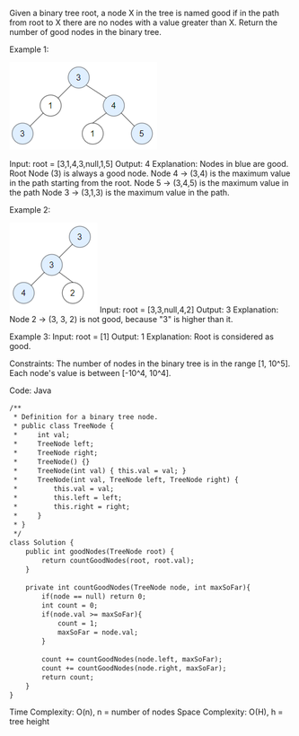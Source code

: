 Given a binary tree root, a node X in the tree is named good if in the path from root to X there are no nodes with a value greater than X.
Return the number of good nodes in the binary tree.

Example 1:

![good node 1](Images/GoodNode.png)

Input: root = [3,1,4,3,null,1,5]
Output: 4
Explanation: Nodes in blue are good.
Root Node (3) is always a good node.
Node 4 -> (3,4) is the maximum value in the path starting from the root.
Node 5 -> (3,4,5) is the maximum value in the path
Node 3 -> (3,1,3) is the maximum value in the path.

Example 2:

![good node 2](Images/GoodNode1.png)
Input: root = [3,3,null,4,2]
Output: 3
Explanation: Node 2 -> (3, 3, 2) is not good, because "3" is higher than it.

Example 3:
Input: root = [1]
Output: 1
Explanation: Root is considered as good.

Constraints:
The number of nodes in the binary tree is in the range [1, 10^5].
Each node's value is between [-10^4, 10^4].

Code: Java

```
/**
 * Definition for a binary tree node.
 * public class TreeNode {
 *     int val;
 *     TreeNode left;
 *     TreeNode right;
 *     TreeNode() {}
 *     TreeNode(int val) { this.val = val; }
 *     TreeNode(int val, TreeNode left, TreeNode right) {
 *         this.val = val;
 *         this.left = left;
 *         this.right = right;
 *     }
 * }
 */
class Solution {
    public int goodNodes(TreeNode root) {
        return countGoodNodes(root, root.val);
    }

    private int countGoodNodes(TreeNode node, int maxSoFar){
        if(node == null) return 0;
        int count = 0;
        if(node.val >= maxSoFar){
            count = 1;
            maxSoFar = node.val;
        }

        count += countGoodNodes(node.left, maxSoFar);
        count += countGoodNodes(node.right, maxSoFar);
        return count;
    }
}
```
Time Complexity: O(n), n = number of nodes
Space Complexity: O(H), h = tree height
